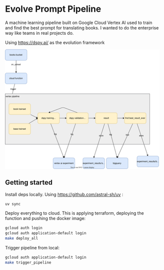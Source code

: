 # Evolve Prompt Pipeline

A machine learning pipeline built on Google Cloud Vertex AI used to train and find the best prompt for translating books.
I wanted to do the enterprise way like teams in real projects do.

Using https://dspy.ai/ as the evolution framework

![diagram](./diagram.drawio.svg)

## Getting started

Install deps locally. Using https://github.com/astral-sh/uv :

```bash
uv sync
```

Deploy everything to cloud. This is applying terraform, deploying the function and pushing the docker image:

```bash
gcloud auth login
gcloud auth application-default login
make deploy_all
```

Trigger pipeline from local:

```bash
gcloud auth application-default login
make trigger_pipeline
```
